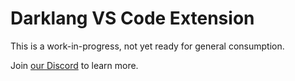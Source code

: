 # Darklang VS Code Extension

This is a work-in-progress, not yet ready for general consumption.

Join [our Discord](https://darklang.com/discord-invite) to learn more.
